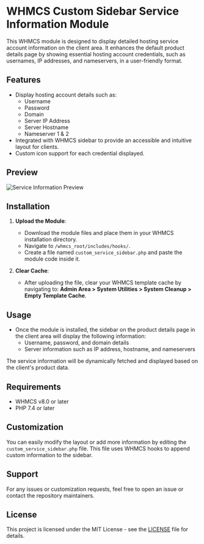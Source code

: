 # WHMCS Custom Sidebar Service Information Module

This WHMCS module is designed to display detailed hosting service account information on the client area. It enhances the default product details page by showing essential hosting account credentials, such as usernames, IP addresses, and nameservers, in a user-friendly format.

## Features

- Display hosting account details such as:
  - Username
  - Password
  - Domain
  - Server IP Address
  - Server Hostname
  - Nameserver 1 & 2
- Integrated with WHMCS sidebar to provide an accessible and intuitive layout for clients.
- Custom icon support for each credential displayed.

## Preview

![Service Information Preview](![image](https://github.com/user-attachments/assets/933836fe-e97a-4d0b-a086-f4f8f034b2a5)
)

## Installation

1. **Upload the Module**:
   - Download the module files and place them in your WHMCS installation directory.
   - Navigate to `/whmcs_root/includes/hooks/`.
   - Create a file named `custom_service_sidebar.php` and paste the module code inside it.

2. **Clear Cache**:
   - After uploading the file, clear your WHMCS template cache by navigating to:
     **Admin Area > System Utilities > System Cleanup > Empty Template Cache**.

## Usage

- Once the module is installed, the sidebar on the product details page in the client area will display the following information:
  - Username, password, and domain details
  - Server information such as IP address, hostname, and nameservers

The service information will be dynamically fetched and displayed based on the client's product data.

## Requirements

- WHMCS v8.0 or later
- PHP 7.4 or later

## Customization

You can easily modify the layout or add more information by editing the `custom_service_sidebar.php` file. This file uses WHMCS hooks to append custom information to the sidebar.

## Support

For any issues or customization requests, feel free to open an issue or contact the repository maintainers.

## License

This project is licensed under the MIT License - see the [LICENSE](LICENSE) file for details.
